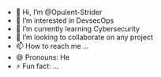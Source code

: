 - 👋 Hi, I’m @Opulent-Strider
- 👀 I’m interested in DevsecOps
- 🌱 I’m currently learning Cybersecurity
- 💞️ I’m looking to collaborate on any project
- 📫 How to reach me ...
- 😄 Pronouns: He
- ⚡ Fun fact: ...

<!---
Opulent-Strider/Opulent-Strider is a ✨ special ✨ repository because its `README.md` (this file) appears on your GitHub profile.
You can click the Preview link to take a look at your changes.
--->

